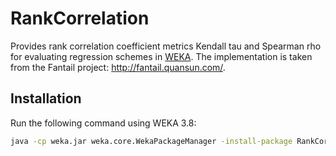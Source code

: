 # RankCorrelation
Provides rank correlation coefficient metrics Kendall tau and Spearman rho  for evaluating regression schemes in [WEKA](http://www.cs.waikato.ac.nz/~ml/weka/). 
The implementation is taken from the Fantail project: http://fantail.quansun.com/.

## Installation
Run the following command using WEKA 3.8:

```bash
java -cp weka.jar weka.core.WekaPackageManager -install-package RankCorrelation
```
